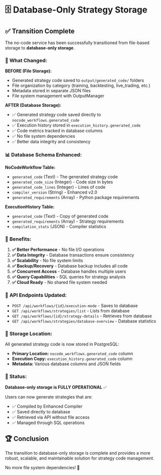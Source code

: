 # 🗄️ Database-Only Strategy Storage

## ✅ **Transition Complete**

The no-code service has been successfully transitioned from file-based storage to **database-only storage**.

### 🔄 **What Changed:**

**BEFORE (File Storage):**
- Generated strategy code saved to `output/generated_code/` folders
- File organization by category (training, backtesting, live_trading, etc.)
- Metadata stored in separate JSON files
- File system management with OutputManager

**AFTER (Database Storage):**
- ✅ Generated strategy code saved directly to `nocode_workflows.generated_code`
- ✅ Execution history stored in `execution_history.generated_code` 
- ✅ Code metrics tracked in database columns
- ✅ No file system dependencies
- ✅ Better data integrity and consistency

### 📊 **Database Schema Enhanced:**

**NoCodeWorkflow Table:**
- `generated_code` (Text) - The generated strategy code
- `generated_code_size` (Integer) - Code size in bytes
- `generated_code_lines` (Integer) - Lines of code
- `compiler_version` (String) - Enhanced v2.0
- `generated_requirements` (Array) - Python package requirements

**ExecutionHistory Table:**
- `generated_code` (Text) - Copy of generated code
- `generated_requirements` (Array) - Strategy requirements
- `compilation_stats` (JSON) - Compiler statistics

### 🚀 **Benefits:**

1. **✅ Better Performance** - No file I/O operations
2. **✅ Data Integrity** - Database transactions ensure consistency
3. **✅ Scalability** - No file system limits
4. **✅ Backup/Recovery** - Database backup includes all code
5. **✅ Concurrent Access** - Database handles multiple users
6. **✅ Query Capabilities** - SQL queries for strategy analysis
7. **✅ Cloud Ready** - No shared file system needed

### 🔗 **API Endpoints Updated:**

- `POST /api/workflows/{id}/execution-mode` - Saves to database
- `GET /api/workflows/strategies/list` - Lists from database  
- `GET /api/workflows/{id}/strategy-details` - Retrieves from database
- `GET /api/workflows/strategies/database-overview` - Database statistics

### 💾 **Storage Location:**

All generated strategy code is now stored in PostgreSQL:
- **Primary Location:** `nocode_workflows.generated_code` column
- **Execution Copy:** `execution_history.generated_code` column
- **Metadata:** Various database columns and JSON fields

### 🎯 **Status:**

**Database-only storage is FULLY OPERATIONAL** ✅

Users can now generate strategies that are:
- ✅ Compiled by Enhanced Compiler
- ✅ Saved directly to database
- ✅ Retrieved via API without file access
- ✅ Managed through SQL operations

## 🏆 **Conclusion**

The transition to database-only storage is complete and provides a more robust, 
scalable, and maintainable solution for strategy code management.

No more file system dependencies! 🎉

